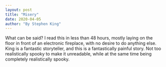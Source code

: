 ```yaml
---
layout: post
title: "Misery"
date: 2020-04-05
author: "By Stephen King"
---
```


What can be said? I read this in less than 48 hours, mostly laying on the floor in front of an electronic fireplace, with no desire to do anything else. King is a fantastic storyteller, and this is a fantastically painful story. Not too realistically spooky to make it unreadable, while at the same time being completely realistically spooky. 